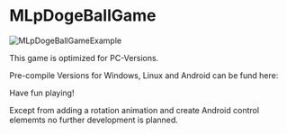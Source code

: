 # MLpDogeBallGame


![MLpDogeBallGameExample](https://github.com/MLpGHub/MLpDogeBallGame/blob/master/example/Example.gif)

This game is optimized for PC-Versions.


Pre-compile Versions for Windows, Linux and Android can be fund here: 

Have fun playing!


Except from adding a rotation animation and create Android control elememts no further development is planned. 
